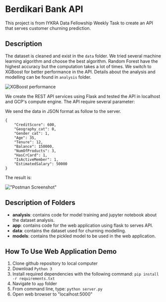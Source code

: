 # Berdikari Bank API

This project is from IYKRA Data Fellowship Weekly Task to create an API that serves customer churning prediction.

## Description

The dataset is cleaned and exist in the `data` folder. We tried several machine learning algorithm and choose the best algorithm. Random Forest have the highest accuracy but the computation takes a lot of times. We switch to XGBoost for better performance in the API. Details about the analysis and modelling can be found in `analysis` folder.

![XGBoost performance](https://i.imgur.com/06EHk00.png "XGBoost performance")

We create the REST API services using Flask and tested the API in localhost and GCP's compute engine. The API require several parameter:

We send the data in JSON format as follow to the server.

```
{
    "CreditScore": 600,
    "Geography_cat": 0,
    "Gender_cat": 1,
    "Age": 35,
    "Tenure": 12,
    "Balance": 150000,
    "NumOfProducts": 3,
    "HasCrCard": 1,
    "IsActiveMember": 1,
    "EstimatedSalary": 50000
}
```

The result is:

!["Postman Screenshot"](https://i.imgur.com/VQxaFKL.png "Postman Screenshot")



## Description of Folders

* **analysis**: contains code for model training and jupyter notebook about the dataset analysis.
* **app**: contains code for the web application using flask to serves API.
* **data**: contains the dataset used for churning modelling.
* **models**: contains the pickled model to be used in the web application.

## How To Use Web Application Demo

1. Clone github repository to local computer
2. Download `Python 3`
3. Install required dependencies with the following command: `pip install -r requirements.txt`
4. Navigate to `app` folder
5. From command line, type: `python server.py`
6. Open web browser to "localhost:5000"
